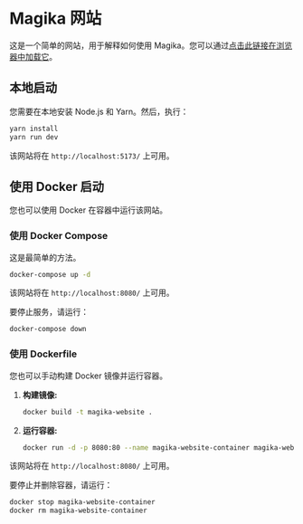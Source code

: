 # Magika 网站

这是一个简单的网站，用于解释如何使用 Magika。您可以通过[点击此链接在浏览器中加载它](https://google.github.io/magika/)。

## 本地启动

您需要在本地安装 Node.js 和 Yarn。然后，执行：

```bash
yarn install
yarn run dev
```

该网站将在 `http://localhost:5173/` 上可用。

## 使用 Docker 启动

您也可以使用 Docker 在容器中运行该网站。

### 使用 Docker Compose

这是最简单的方法。

```bash
docker-compose up -d
```

该网站将在 `http://localhost:8080/` 上可用。

要停止服务，请运行：
```bash
docker-compose down
```

### 使用 Dockerfile

您也可以手动构建 Docker 镜像并运行容器。

1.  **构建镜像:**
    ```bash
    docker build -t magika-website .
    ```

2.  **运行容器:**
    ```bash
    docker run -d -p 8080:80 --name magika-website-container magika-website
    ```

该网站将在 `http://localhost:8080/` 上可用。

要停止并删除容器，请运行：
```bash
docker stop magika-website-container
docker rm magika-website-container
```
